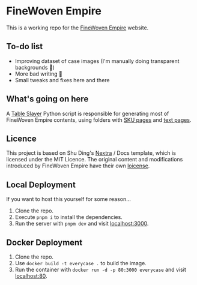 # FineWoven Empire

This is a working repo for the [FineWoven Empire](https://everycase.org/) website.

## To-do list

- Improving dataset of case images (I'm manually doing transparent backgrounds 🥲)
- More bad writing 🤗
- Small tweaks and fixes here and there

## What's going on here

A [Table Slayer](scripts/table_slayer.py) Python script is responsible for generating most of FineWoven Empire contents, using folders with [SKU pages](trash/layout/) and [text pages](trash/pages/).

## Licence

This project is based on Shu Ding's [Nextra](https://github.com/shuding/nextra/) / Docs template, which is licensed under the MIT Licence. The original content and modifications introduced by FineWoven Empire have their own [loicense](LICENCE.md).

## Local Deployment

If you want to host this yourself for some reason…

1. Clone the repo.
2. Execute `pnpm i` to install the dependencies.
3. Run the server with `pnpm dev` and visit [localhost:3000](http://localhost:3000/).

## Docker Deployment

1. Clone the repo.
2. Use `docker build -t everycase .` to build the image.
3. Run the container with `docker run -d -p 80:3000 everycase` and visit [localhost:80](http://localhost/).
